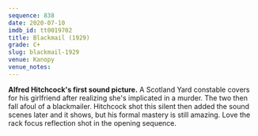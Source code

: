 ```yaml
---
sequence: 838
date: 2020-07-10
imdb_id: tt0019702
title: Blackmail (1929)
grade: C+
slug: blackmail-1929
venue: Kanopy
venue_notes:
---
```


**Alfred Hitchcock's first sound picture.** A Scotland Yard constable covers for his girlfriend after realizing she's implicated in a murder. The two then fall afoul of a blackmailer. Hitchcock shot this silent then added the sound scenes later and it shows, but his formal mastery is still amazing. Love the rack focus reflection shot in the opening sequence.